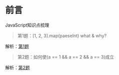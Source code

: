 # 前言
JavaScript知识点梳理
&nbsp;
&nbsp;
&nbsp;
> 第1题：[1, 2, 3].map(paeseInt) what & why?

解析：[第1题](https://github.com/fuhangyy/JavaScrip-Blog/issues/1)



> 第2题：如何使(a == 1 && a == 2 && a == 3)成立

解析：[第2题](https://github.com/fuhangyy/JavaScrip-Blog/issues/2)
